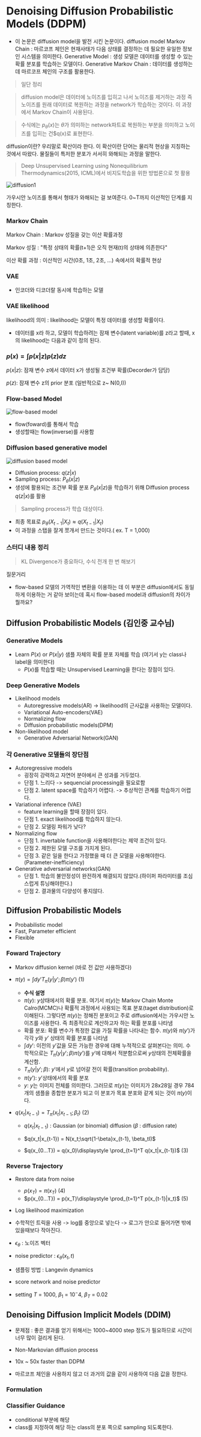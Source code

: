 # Denoising Diffusion Probabilistic Models (DDPM)

- 이 논문은 diffusion model을 발전 시킨 논문이다.
  diffusion model
  Markov Chain : 마르코프 체인은 현재사태가 다음 상태를 결정하는 데 필요한 유일한 정보인 시스템을 의미한다.
  Generative Model : 생성 모델은 데이터를 생성할 수 있는 확률 분포를 학습하는 모델이다.
  Generative Markov Chain : 데이터를 생성하는 데 마르코프 체인의 구조를 활용한다.

> 일단 정리

> diffusion model은 데이터에 노이즈를 입히고 나서 노이즈를 제거하는 과정 즉 노이즈를 원래 데이터로 복원하는 과정을 network가 학습하는 것이다. 이 과정에서 Markov Chain이 사용된다.

> 수식에는 $p_\theta(x)$는 $\theta$가 의미하는 network파트로 복원하는 부분을 의미하고 노이즈를 입히는 건$q(x)로 표현한다.

diffusion이란? 우리말로 확산이라 한다. 이 확산이란 단어는 물리적 현상을 지칭하는 것에서 따왔다.
물질들이 특저한 분포가 서서히 와해되는 과정을 말한다.

> Deep Unsupervised Learning using Nonequilibrium Thermodynamics(2015, ICML)에서 비지도학습을 위한 방법론으로 첫 활용

![diffusion1](./images/diffusion1.png)

가우시안 노이즈를 통해서 형태가 와해되는 걸 보여준다.
0~T까지 이산적인 단계를 지칭한다.

### Markov Chain

Markov Chain : Markov 성질을 갖는 이산 확률과정

Markov 성질 : "특정 상태의 확률(t+1)은 오직 현재(t)의 상태에 의존한다"

이산 확률 과정 : 이산적인 시간(0초, 1초, 2초, ...) 속에서의 확률적 현상

### VAE

- 인코더와 디코더랄 동시에 학습하는 모델

### VAE likelihood

likelihood의 의미 : likelihood는 모델이 특정 데이터를 생성할 확률이다.

- 데이터를 x라 하고, 모델이 학습하려는 잠재 변수(latent variable)를 z라고 할때, x의 likelihood는 다음과 같이 정의 된다.

### $p(x) = \int{p(x|z)p(z)dz}$

$p(x|z)$: 잠재 변수 z에서 데이터 x가 생성될 조건부 확률(Decorder가 담당)

$p(z)$: 잠재 변수 z의 prior 분포 (일반적으로 z~ N(0,I))

### Flow-based Model

![flow-based model](./images/flow-based_model.png)

- flow(foward)를 통해서 학습
- 생성할때는 flow(inverse)를 사용함

### Diffusion based generative model

![diffusion based model](./images/diffusion_based_model.png)

- Diffusion process: $q(z|x)$
- Sampling process: $P_\theta(x|z)$
- 생성에 활용되는 조건부 확률 분포 $P_\theta(x|z)$을 학습하기 위해 Diffusion process $q(z|x)$를 활용

> Sampling process가 학습 대상이다.

- 최종 목표로 $p_\theta(X_{t-1} | X_t) \approx q(X_{t-1} | X_t)$
- 이 과정을 스탭을 잘게 쪼개서 만드는 것이다.( ex. T = 1,000)

### 스터디 내용 정리

> KL Divergence가 중요하다, 수식 전개 한 번 해보기

질문거리

- flow-based 모델의 가역적인 변환을 이용하는 데 이 부분은 diffusion에서도 동일하게 이용하는 거 같아 보이는데 혹시 flow-based model과 diffusion의 차이가 뭘까요?

## Diffusion Probabilistic Models (김인중 교수님)

### Generative Models

- Learn $P(x)$ or $P(x|y)$ 샘플 자체의 확률 분포 자체를 학습 (여기서 y는 class나 label을 의미한다)
  - $P(x)$를 학습할 때는 Unsupervised Learning을 한다는 장점이 있다.

### Deep Generative Models

- Likelihood models
  - Autoregressive models(AR) -> likelihood의 근사값을 사용하는 모델이다.
  - Variational Auto-encoders(VAE)
  - Normalizing flow
  - Diffusion probabilistic models(DPM)
- Non-likelihood model
  - Generative Adversarial Network(GAN)

### 각 Generative 모델들의 장단점

- Autoregressive models
  - 굉장히 강력하고 자연어 분야에서 큰 성과를 거두었다.
  - 단점 1. 느리다 -> sequencial processing을 필요로함
  - 단점 2. latent space를 학습하기 어렵다. -> 추상적인 관계를 학습하기 어렵다.
- Variational inference (VAE)
  - feature learning을 할때 장점이 있다.
  - 단점 1. exact likelihood를 학습하지 않는다.
  - 단점 2. 모델링 파워가 낮다?
- Normalizing flow
  - 단점 1. invertable function을 사용해야한다는 제약 조건이 있다.
  - 단점 2. 제한된 모델 구조를 가지게 된다.
  - 단점 3. 같은 일을 한다고 가정했을 때 더 큰 모델을 사용해야한다.(Parameter-inefficiency)
- Generative adversarial networks(GAN)
  - 단점 1. 학습의 불안정성이 완전하게 해결되지 않았다.(하이퍼 파라미터를 조심스럽게 튜닝해야한다.)
  - 단점 2. 결과물의 다양성이 좋지않다.

## Diffusion Probabilistic Models

- Probabilistic model
- Fast, Parameter efficient
- Flexible

### Foward Trajectory

- Markov diffusion kernel (바로 전 값만 사용하겠다)

- $\pi(y) = \int{dy' T_\pi(y|y';\beta)\pi(y')}$ (1)

  - **수식 설명**
  - $\pi(y)$: $y$상태에서의 확률 분포. 여기서 $\pi(y)$는 Markov Chain Monte Calro(MCMC)나 확률적 과정에서 사용되는 목표 분포(taget distribution)로 이해된다. 그렇다면 $\pi(y)$는 정해진 분포이고 주로 diffusion에서는 가우시안 노이즈를 사용한다. 즉 최종적으로 계산하고자 하는 확률 분포를 나타냄
  - 확률 분포: 확률 변수가 특정한 값을 가질 확률을 나타내는 함수. $\pi(y)$와 $\pi(y')$가 각각 $y$와 $y'$ 상태의 확률 분포를 나타냄
  - $\int{dy'}$: 이전의 $y'$값을 모든 가능한 경우에 대해 누적적으로 살펴본다는 의미. 수학적으로는 $T_\pi(y|y';\beta)\pi(y')$를 $y'$에 대해서 적분함으로써 $y$상태의 전체확률을 계산함.
  - $T_\pi(y|y';\beta)$: $y'$에서 $y$로 넘어갈 전이 확률(transition probability).
  - $\pi(y')$: $y'$상태에서의 확률 분포
  - $y$: $y$는 이미지 전체를 의미한다. 그러므로 $\pi(y)$는 이미지가 28x28일 경우 784개의 샘플을 종합한 분포가 되고 이 분포가 목표 분포와 같게 되는 것이 $\pi(y)$이다.

- $q(x_t|x_{t-1}) = T_\pi(x_t|x_{t-1};\beta_t)$ (2)

  - $q(x_t|x_{t-1})$ : Gaussian (or binomial) diffusion ($\beta$ : diffusion rate)
  - $q(x_t|x_{t-1}) = N(x_t;\sqrt{1-\beta}x_{t-1}, \beta_tI)$

  - $q(x_{0...T}) = q(x_0)\displaystyle \prod_{t=1}^T q(x_t|x_{t-1})$ (3)

### Reverse Trajectory

- Restore data from noise

  - $p(x_T) = \pi(x_T)$ (4)
  - $p(x_{0...T}) = p(x_T)\displaystyle \prod_{t=1}^T p(x_{t-1}|x_t)$ (5)

- Log likelihood maximization
- 수학적인 트릭을 사용 -> log를 중앙으로 넣는다 -> 로그가 안으로 들어가면 밖에 있을때보다 작아진다.
- $\epsilon_\theta$ : 노이즈 벡터
- noise predictor : $\epsilon_\theta(x_t, t)$

- 샘플링 방법 : Langevin dynamics

- score network and noise predictor

- setting $T$ = 1000, $\beta_1$ = $10^-4$, $\beta_T$ = 0.02

## Denoising Diffusion Implicit Models (DDIM)

- 문제점 : 좋은 결과를 얻기 위해서는 1000~4000 step 정도가 필요하므로 시간이 너무 많이 걸리게 된다.
- Non-Markovian diffusion process
- 10x ~ 50x faster than DDPM

- 마르코프 체인을 사용하지 않고 더 과거의 값을 같이 사용하여 다음 값을 정한다.

### Formulation

### Classifier Guidance

- conditional 부분에 해당
- class를 지정하여 해당 하는 class의 분포 쪽으로 sampling 되도록한다.
